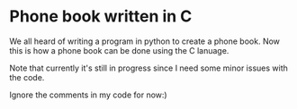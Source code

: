# Phone book written in C

We all heard of writing a program in python to create a phone book. Now this is how a phone book can be done using the C lanuage.

Note that currently it's still in progress since I need some minor issues with the code. 


Ignore the comments in my code for now:)
